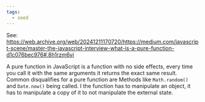 ```yaml
---
tags:
  - seed
---
```



See: https://web.archive.org/web/20241211170720/https://medium.com/javascript-scene/master-the-javascript-interview-what-is-a-pure-function-d1c076bec976#.8h1rzm6vi


A pure function in JavaScript is a function with no side effects, every time you call it with the same arguments it returns the exact same result. Common disqualifies for a pure function are Methods like `Math.random()` and `Date.now()` being called. I the function has to manipulate an object, it has to manipulate a copy of it to not manipulate the external state.